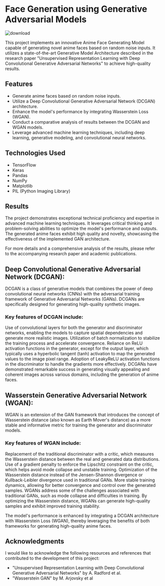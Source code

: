 # Face Generation using Generative Adversarial Models

![download](https://github.com/sushantmenon1/Unity-ML-Agents-Training-a-Robot/assets/74258021/56c969f4-03c7-4e56-bd4e-5250485a5d24)

This project implements an innovative Anime Face Generating Model capable of generating novel anime faces based on random noise inputs. It utilizes a state-of-the-art Generative Model Architecture described in the research paper "Unsupervised Representation Learning with Deep Convolutional Generative Adversarial Networks" to achieve high-quality results.

## Features

- Generate anime faces based on random noise inputs.
- Utilize a Deep Convolutional Generative Adversarial Network (DCGAN) architecture.
- Enhance the model's performance by integrating Wasserstein Loss (WGAN).
- Conduct a comparative analysis of results between the DCGAN and WGAN models.
- Leverage advanced machine learning techniques, including deep learning, generative modeling, and convolutional neural networks.

## Technologies Used

- TensorFlow
- Keras
- Pandas
- NumPy
- Matplotlib
- PIL (Python Imaging Library)

## Results

The project demonstrates exceptional technical proficiency and expertise in advanced machine learning techniques. It leverages critical thinking and problem-solving abilities to optimize the model's performance and outputs. The generated anime faces exhibit high quality and novelty, showcasing the effectiveness of the implemented GAN architecture.

For more details and a comprehensive analysis of the results, please refer to the accompanying research paper and academic publications.

## Deep Convolutional Generative Adversarial Network (DCGAN):

DCGAN is a class of generative models that combines the power of deep convolutional neural networks (CNNs) with the adversarial training framework of Generative Adversarial Networks (GANs). DCGANs are specifically designed for generating high-quality synthetic images.

### Key features of DCGAN include:

Use of convolutional layers for both the generator and discriminator networks, enabling the models to capture spatial dependencies and generate more realistic images.
Utilization of batch normalization to stabilize the training process and accelerate convergence.
Reliance on ReLU activation functions in the generator, except for the output layer, which typically uses a hyperbolic tangent (tanh) activation to map the generated values to the image pixel range.
Adoption of LeakyReLU activation functions in the discriminator to handle the gradients more effectively.
DCGANs have demonstrated remarkable success in generating visually appealing and coherent images across various domains, including the generation of anime faces.

## Wasserstein Generative Adversarial Network (WGAN):

WGAN is an extension of the GAN framework that introduces the concept of Wasserstein distance (also known as Earth Mover's distance) as a more stable and informative metric for training the generator and discriminator models.

### Key features of WGAN include:

Replacement of the traditional discriminator with a critic, which measures the Wasserstein distance between the real and generated data distributions.
Use of a gradient penalty to enforce the Lipschitz constraint on the critic, which helps avoid mode collapse and unstable training.
Optimization of the Wasserstein distance instead of the Jensen-Shannon divergence or Kullback-Leibler divergence used in traditional GANs.
More stable training dynamics, allowing for better convergence and control over the generated samples.
WGANs address some of the challenges associated with traditional GANs, such as mode collapse and difficulties in training. By optimizing the Wasserstein distance, WGANs can generate high-quality samples and exhibit improved training stability.

The model's performance is enhanced by integrating a DCGAN architecture with Wasserstein Loss (WGAN), thereby leveraging the benefits of both frameworks for generating high-quality anime faces.

## Acknowledgments

I would like to acknowledge the following resources and references that contributed to the development of this project:

- "Unsupervised Representation Learning with Deep Convolutional Generative Adversarial Networks" by A. Radford et al.
- "Wasserstein GAN" by M. Arjovsky et al
